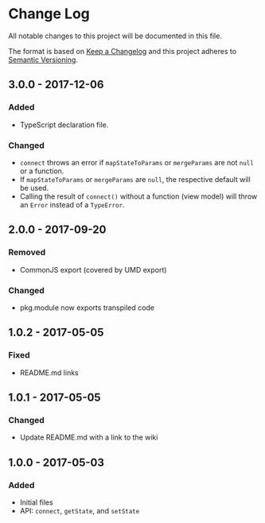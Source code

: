 # Change Log
All notable changes to this project will be documented in this file.

The format is based on [Keep a Changelog](http://keepachangelog.com/)
and this project adheres to [Semantic Versioning](http://semver.org/).

## 3.0.0 - 2017-12-06
### Added
 - TypeScript declaration file.

### Changed
 - `connect` throws an error if `mapStateToParams` or `mergeParams` are not `null` or a function.
 - If `mapStateToParams` or `mergeParams` are `null`, the respective default will be used.
 - Calling the result of `connect()` without a function (view model) will throw an `Error` instead of a `TypeError`.

## 2.0.0 - 2017-09-20
### Removed
 - CommonJS export (covered by UMD export)

### Changed
 - pkg.module now exports transpiled code

## 1.0.2 - 2017-05-05
### Fixed
- README.md links

## 1.0.1 - 2017-05-05
### Changed
- Update README.md with a link to the wiki

## 1.0.0 - 2017-05-03
### Added
- Initial files
- API: `connect`, `getState`, and `setState`
